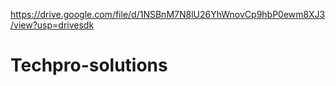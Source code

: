https://drive.google.com/file/d/1NSBnM7N8lU26YhWnovCp9hbP0ewm8XJ3/view?usp=drivesdk
# Techpro-solutions
